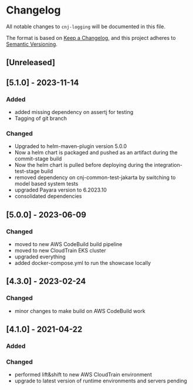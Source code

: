 # Changelog
All notable changes to `cnj-logging` will be documented in this file.

The format is based on [Keep a Changelog](https://keepachangelog.com/en/1.0.0/),
and this project adheres to [Semantic Versioning](https://semver.org/spec/v2.0.0.html).

## [Unreleased]

## [5.1.0] - 2023-11-14
### Added
- added missing dependency on assertj for testing
- Tagging of git branch
### Changed
- Upgraded to helm-maven-plugin version 5.0.0
- Now a helm chart is packaged and pushed as an artifact during the commit-stage build
- Now the helm chart is pulled before deploying during the integration-test-stage build
- removed dependency on cnj-common-test-jakarta by switching to model based system tests
- upgraded Payara version to 6.2023.10
- consolidated dependencies

## [5.0.0] - 2023-06-09
### Changed
- moved to new AWS CodeBuild build pipeline
- moved to new CloudTrain EKS cluster
- upgraded everything
- added docker-compose.yml to run the showcase locally

## [4.3.0] - 2023-02-24
### Changed
- minor changes to make build on AWS CodeBuild work

## [4.1.0] - 2021-04-22
### Added
### Changed
- performed lift&shift to new AWS CloudTrain environment
- upgrade to latest version of runtime environments and servers pending
